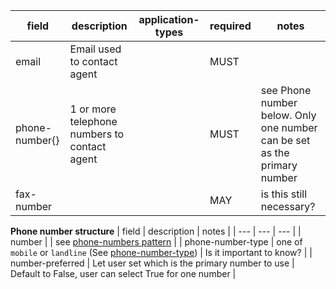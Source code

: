 | field | description | application-types | required | notes |
| --- | --- | --- | --- | --- |
| email | Email used to contact agent | | MUST |  |
| phone-number{} | 1 or more telephone numbers to contact agent | | MUST | see Phone number below. Only one number can be set as the primary number |
| fax-number | | | MAY | is this still necessary? |

**Phone number structure**
| field | description | notes |
| --- | --- | --- | 
| number | | see [phone-numbers pattern](https://design-system.service.gov.uk/patterns/phone-numbers/) |
| phone-number-type | one of `mobile` or `landline` (See [phone-number-type](https://github.com/digital-land/planning-application-data-specification/discussions/185)) | Is it important to know? |
| number-preferred | Let user set which is the primary number to use | Default to False, user can select True for one number |
